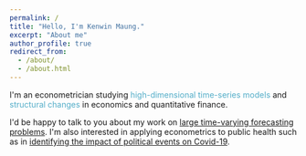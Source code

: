 ```yaml
---
permalink: /
title: "Hello, I'm Kenwin Maung."
excerpt: "About me"
author_profile: true
redirect_from: 
  - /about/
  - /about.html
---
```

I'm an econometrician studying <span style="color:#52adc8">high-dimensional time-series models</span> and <span style="color:#52adc8">structural changes</span> in economics and quantitative finance.

I'd be happy to talk to you about my work on [large time-varying forecasting problems](/research/). I'm also interested in applying econometrics to public health such as in [identifying the impact of political events on Covid-19](https://journals.plos.org/ploscompbiol/article?id=10.1371/journal.pcbi.1008959).
